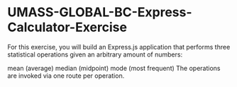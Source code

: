 # UMASS-GLOBAL-BC-Express-Calculator-Exercise

For this exercise, you will build an Express.js application that performs three statistical operations given an arbitrary amount of numbers:

mean (average)
median (midpoint)
mode (most frequent)
The operations are invoked via one route per operation.

